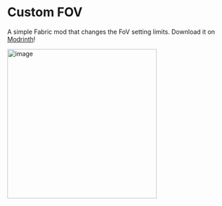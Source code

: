 # Custom FOV
A simple Fabric mod that changes the FoV setting limits. Download it on [Modrinth](https://modrinth.com/mod/custom-fov)!

<img width="340" alt="image" src="https://user-images.githubusercontent.com/17166139/201733619-34b3c209-bc90-438b-ad0b-b2cf1a944851.png">
